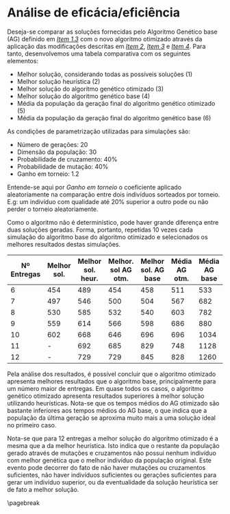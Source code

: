 #  Análise de eficácia/eficiência

Deseja-se comparar as soluções fornecidas pelo Algoritmo Genético base (AG)
definido em [_Item 1.3_](#AG) com o novo algoritmo otimizado através da
aplicação das modificações descritas em [_Item 2_](#cap2), [_Item 3_](#cap3) e
[_Item 4_](#cap4). Para tanto, desenvolvemos uma tabela comparativa com os
seguintes elementos:

- Melhor solução, considerando todas as possíveis soluções (1)
- Melhor solução heurística (2)
- Melhor solução do algoritmo genético otimizado (3)
- Melhor solução do algoritmo genético base (4)
- Média da população da geração final do algoritmo genético otimizado (5)
- Média da população da geração final do algoritmo genético base (6)

As condições de parametrização utilizadas para simulações são:

- Número de gerações: 20
- Dimensão da população: 30
- Probabilidade de cruzamento: 40%
- Probabilidade de mutação: 40%
- Ganho em torneio: 1.2

Entende-se aqui por _Ganho em torneio_ o coeficiente aplicado aleatoriamente
na comparação entre dois indivíduos sorteados por torneio. E.g: um indivíduo
com qualidade até 20% superior a outro pode ou não perder o torneio
aleatoriamente.

Como o algoritmo não é determinístico, pode haver grande diferença entre duas
soluções geradas. Forma, portanto, repetidas 10 vezes cada simulação do
algoritmo base do algoritmo otimizado e selecionados os melhores resultados
destas simulações.

| Nº Entregas | Melhor sol. | Melhor sol. heur. | Melhor. sol AG otm. | Melhor sol. AG base | Média AG otm. | Média AG base |
| ----------- | ----------- | ----------------- | ------------------- | ------------------- | ------------- | ------------- |
| 6           | 454         | 489               | 454                 | 458                 | 511           | 533           |
| 7           | 497         | 546               | 500                 | 504                 | 567           | 682           |
| 8           | 530         | 585               | 532                 | 540                 | 603           | 782           |
| 9           | 559         | 614               | 566                 | 598                 | 686           | 880           |
| 10          | 602         | 668               | 646                 | 696                 | 696           | 1034          |
| 11          | -           | 692               | 685                 | 829                 | 748           | 1128          |
| 12          | -           | 729               | 729                 | 845                 | 828           | 1260          |

Pela análise dos resultados, é possível concluir que o algoritmo otimizado
apresenta melhores resultados que o algoritmo base, principalmente para um
número maior de entregas. Em quase todos os casos, o algoritmo genético
otimizado apresenta resultados superiores à melhor solução utilizando
heurísticas. Nota-se que os tempos médios do AG otimizado são bastante
inferiores aos tempos médios do AG base, o que indica que a população da
última geração se aproxima muito mais a uma solução ideal no primeiro caso.

Nota-se que para 12 entregas a melhor solução do algoritmo otimizado é a mesma
que a da melhor heurística. Isto indica que o restante da população gerado
através de mutações e cruzamentos não possui nenhum indivíduo com melhor
genética que o melhor indivíduo da população original. Este evento pode
decorrer do fato de não haver mutações ou cruzamentos suficientes, não
haver indivíduos suficientes ou gerações suficientes para gerar um indivíduo
superior, ou da eventualidade da solução heurística ser de fato a melhor
solução.

\pagebreak
